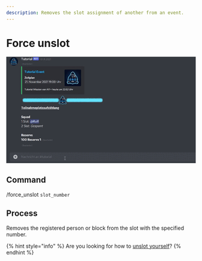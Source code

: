 ```yaml
---
description: Removes the slot assignment of another from an event.
---
```


# Force unslot

![](../../../.gitbook/assets/Slotbot-ForceUnslot.gif)

## Command

/force\_unslot `slot_number`

## Process

Removes the registered person or block from the slot with the specified number.

{% hint style="info" %}
Are you looking for how to [unslot yourself](unslot.md)?
{% endhint %}
